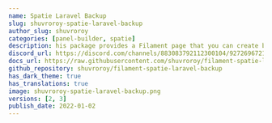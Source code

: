 ```yaml
---
name: Spatie Laravel Backup
slug: shuvroroy-spatie-laravel-backup
author_slug: shuvroroy
categories: [panel-builder, spatie]
description: his package provides a Filament page that you can create backup of your application by using `spatie/laravel-backup` package.
discord_url: https://discord.com/channels/883083792112300104/927269672133492816
docs_url: https://raw.githubusercontent.com/shuvroroy/filament-spatie-laravel-backup/main/README.md
github_repository: shuvroroy/filament-spatie-laravel-backup
has_dark_theme: true
has_translations: true
image: shuvroroy-spatie-laravel-backup.png
versions: [2, 3]
publish_date: 2022-01-02
---
```

